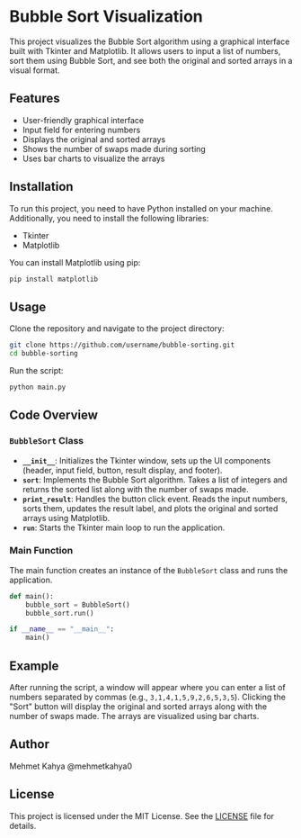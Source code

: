 # Bubble Sort Visualization

This project visualizes the Bubble Sort algorithm using a graphical interface built with Tkinter and Matplotlib. It allows users to input a list of numbers, sort them using Bubble Sort, and see both the original and sorted arrays in a visual format.

## Features

- User-friendly graphical interface
- Input field for entering numbers
- Displays the original and sorted arrays
- Shows the number of swaps made during sorting
- Uses bar charts to visualize the arrays

## Installation

To run this project, you need to have Python installed on your machine. Additionally, you need to install the following libraries:

- Tkinter
- Matplotlib

You can install Matplotlib using pip:

```sh
pip install matplotlib
```

## Usage

Clone the repository and navigate to the project directory:

```sh
git clone https://github.com/username/bubble-sorting.git
cd bubble-sorting
```

Run the script:

```sh
python main.py
```

## Code Overview

### `BubbleSort` Class

- **`__init__`**: Initializes the Tkinter window, sets up the UI components (header, input field, button, result display, and footer).
- **`sort`**: Implements the Bubble Sort algorithm. Takes a list of integers and returns the sorted list along with the number of swaps made.
- **`print_result`**: Handles the button click event. Reads the input numbers, sorts them, updates the result label, and plots the original and sorted arrays using Matplotlib.
- **`run`**: Starts the Tkinter main loop to run the application.

### Main Function

The main function creates an instance of the `BubbleSort` class and runs the application.

```python
def main():
    bubble_sort = BubbleSort()
    bubble_sort.run()

if __name__ == "__main__":
    main()
```

## Example

After running the script, a window will appear where you can enter a list of numbers separated by commas (e.g., `3,1,4,1,5,9,2,6,5,3,5`). Clicking the "Sort" button will display the original and sorted arrays along with the number of swaps made. The arrays are visualized using bar charts.

## Author

Mehmet Kahya @mehmetkahya0

## License

This project is licensed under the MIT License. See the [LICENSE](LICENSE) file for details.
